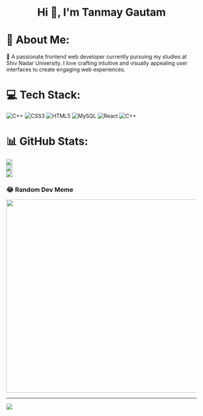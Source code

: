 <h1 align="center">Hi 👋, I'm Tanmay Gautam</h1>


# 💫 About Me:
👋 A passionate frontend web developer currently pursuing my studies at Shiv Nadar University. I love crafting intuitive and visually appealing user interfaces to create engaging web experiences.


# 💻 Tech Stack:
![C++](https://img.shields.io/badge/c++-%2300599C.svg?style=for-the-badge&logo=c%2B%2B&logoColor=white) ![CSS3](https://img.shields.io/badge/css3-%231572B6.svg?style=for-the-badge&logo=css3&logoColor=white) ![HTML5](https://img.shields.io/badge/html5-%23E34F26.svg?style=for-the-badge&logo=html5&logoColor=white) ![MySQL](https://img.shields.io/badge/mysql-%2300f.svg?style=for-the-badge&logo=mysql&logoColor=white) ![React](https://img.shields.io/badge/react-%2320232a.svg?style=for-the-badge&logo=react&logoColor=%2361DAFB) ![C++](https://img.shields.io/badge/c++-%2300599C.svg?style=for-the-badge&logo=c%2B%2B&logoColor=white)
# 📊 GitHub Stats:
![](https://github-readme-stats.vercel.app/api?username=tanmaygautam1&theme=dark&hide_border=false&include_all_commits=false&count_private=false)<br/>
![](https://github-readme-streak-stats.herokuapp.com/?user=tanmaygautam1&theme=dark&hide_border=false)<br/>
![](https://github-readme-stats.vercel.app/api/top-langs/?username=tanmaygautam1&theme=dark&hide_border=false&include_all_commits=false&count_private=false&layout=compact)

### 😂 Random Dev Meme
<img src="https://rm.up.railway.app/" width="512px"/>

---
[![](https://visitcount.itsvg.in/api?id=tanmaygautam1&icon=0&color=0)](https://visitcount.itsvg.in)

<!-- Proudly created with GPRM ( https://gprm.itsvg.in ) -->
